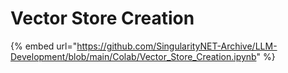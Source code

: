 # Vector Store Creation

{% embed url="https://github.com/SingularityNET-Archive/LLM-Development/blob/main/Colab/Vector_Store_Creation.ipynb" %}
